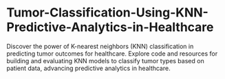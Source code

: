 # Tumor-Classification-Using-KNN-Predictive-Analytics-in-Healthcare
Discover the power of K-nearest neighbors (KNN) classification in predicting tumor outcomes for healthcare. Explore code and resources for building and evaluating KNN models to classify tumor types based on patient data, advancing predictive analytics in healthcare.
